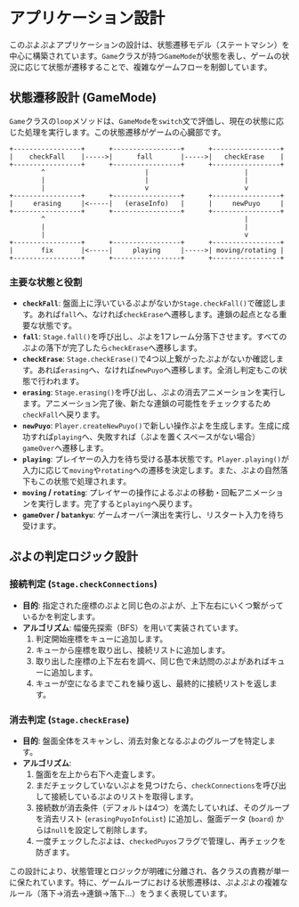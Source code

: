 # アプリケーション設計

このぷよぷよアプリケーションの設計は、状態遷移モデル（ステートマシン）を中心に構築されています。`Game`クラスが持つ`GameMode`が状態を表し、ゲームの状況に応じて状態が遷移することで、複雑なゲームフローを制御しています。

## 状態遷移設計 (GameMode)

`Game`クラスの`loop`メソッドは、`GameMode`を`switch`文で評価し、現在の状態に応じた処理を実行します。この状態遷移がゲームの心臓部です。

```
+-----------------+      +-----------------+      +-----------------+
|    checkFall    |----->|      fall       |----->|   checkErase    |
+-----------------+      +-----------------+      +-----------------+
        ^                         |                        |
        |                         |                        |
        |                         v                        v
+-----------------+      +-----------------+      +-----------------+
|     erasing     |<-----|   (eraseInfo)   |      |     newPuyo     |
+-----------------+      +-----------------+      +-----------------+
        ^                                                  |
        |                                                  |
        |                                                  v
+-----------------+      +-----------------+      +-----------------+
|       fix       |<-----|     playing     |----->| moving/rotating |
+-----------------+      +-----------------+      +-----------------+
```

### 主要な状態と役割

-   **`checkFall`**: 盤面上に浮いているぷよがないか`Stage.checkFall()`で確認します。あれば`fall`へ、なければ`checkErase`へ遷移します。連鎖の起点となる重要な状態です。
-   **`fall`**: `Stage.fall()`を呼び出し、ぷよを1フレーム分落下させます。すべてのぷよの落下が完了したら`checkErase`へ遷移します。
-   **`checkErase`**: `Stage.checkErase()`で4つ以上繋がったぷよがないか確認します。あれば`erasing`へ、なければ`newPuyo`へ遷移します。全消し判定もこの状態で行われます。
-   **`erasing`**: `Stage.erasing()`を呼び出し、ぷよの消去アニメーションを実行します。アニメーション完了後、新たな連鎖の可能性をチェックするため`checkFall`へ戻ります。
-   **`newPuyo`**: `Player.createNewPuyo()`で新しい操作ぷよを生成します。生成に成功すれば`playing`へ、失敗すれば（ぷよを置くスペースがない場合）`gameOver`へ遷移します。
-   **`playing`**: プレイヤーの入力を待ち受ける基本状態です。`Player.playing()`が入力に応じて`moving`や`rotating`への遷移を決定します。また、ぷよの自然落下もこの状態で処理されます。
-   **`moving` / `rotating`**: プレイヤーの操作によるぷよの移動・回転アニメーションを実行します。完了すると`playing`へ戻ります。
-   **`gameOver` / `batankyu`**: ゲームオーバー演出を実行し、リスタート入力を待ち受けます。

## ぷよの判定ロジック設計

### 接続判定 (`Stage.checkConnections`)

-   **目的**: 指定された座標のぷよと同じ色のぷよが、上下左右にいくつ繋がっているかを判定します。
-   **アルゴリズム**: 幅優先探索（BFS）を用いて実装されています。
    1.  判定開始座標をキューに追加します。
    2.  キューから座標を取り出し、接続リストに追加します。
    3.  取り出した座標の上下左右を調べ、同じ色で未訪問のぷよがあればキューに追加します。
    4.  キューが空になるまでこれを繰り返し、最終的に接続リストを返します。

### 消去判定 (`Stage.checkErase`)

-   **目的**: 盤面全体をスキャンし、消去対象となるぷよのグループを特定します。
-   **アルゴリズム**:
    1.  盤面を左上から右下へ走査します。
    2.  まだチェックしていないぷよを見つけたら、`checkConnections`を呼び出して接続しているぷよのリストを取得します。
    3.  接続数が消去条件（デフォルトは4つ）を満たしていれば、そのグループを消去リスト (`erasingPuyoInfoList`) に追加し、盤面データ (`board`) からは`null`を設定して削除します。
    4.  一度チェックしたぷよは、`checkedPuyos`フラグで管理し、再チェックを防ぎます。

この設計により、状態管理とロジックが明確に分離され、各クラスの責務が単一に保たれています。特に、ゲームループにおける状態遷移は、ぷよぷよの複雑なルール（落下→消去→連鎖→落下...）をうまく表現しています。
